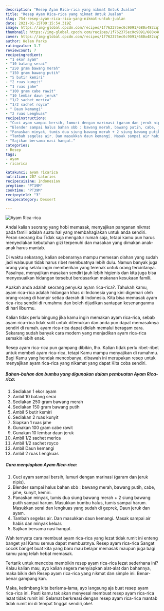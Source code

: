 ```yaml
---
description: "Resep Ayam Rica-rica yang nikmat Untuk Jualan"
title: "Resep Ayam Rica-rica yang nikmat Untuk Jualan"
slug: 754-resep-ayam-rica-rica-yang-nikmat-untuk-jualan
date: 2021-01-15T09:15:54.319Z
image: https://img-global.cpcdn.com/recipes/1f762375ec0c9091/680x482cq70/ayam-rica-rica-foto-resep-utama.jpg
thumbnail: https://img-global.cpcdn.com/recipes/1f762375ec0c9091/680x482cq70/ayam-rica-rica-foto-resep-utama.jpg
cover: https://img-global.cpcdn.com/recipes/1f762375ec0c9091/680x482cq70/ayam-rica-rica-foto-resep-utama.jpg
author: Helen Parks
ratingvalue: 3.7
reviewcount: 7
recipeingredient:
- "1 ekor ayam"
- "10 batang serai"
- "250 gram bawang merah"
- "150 gram bawang putih"
- "5 butir kemiri"
- "2 ruas kunyit"
- "1 ruas jahe"
- "100 gram cabe rawit"
- "10 lembar daun jeruk"
- "1/2 sachet merica"
- "1/2 sachet royco"
- " Daun kemangi"
- "2 ruas Lengkuas"
recipeinstructions:
- "Cuci ayam sampai bersih, lumuri dengan marinasi (garam dan jeruk nipis)."
- "Blender sampai halus bahan sbb : bawang merah, bawang putih, cabe, jahe, kunyit, kemiri."
- "Panaskan minyak, tumis dua siung bawang merah + 2 siung bawang putih sampai harum. Masukkan bumbu halus, tumis sampai harum. Masukkan serai dan lengkuas yang sudah di geprek, Daun jeruk dan ayam."
- "Tambah segelas air. Dan masukkan daun kemangi. Masak sampai air habis dan minyak keluar."
- "Sajikan bersama nasi hangat."
categories:
- Resep
tags:
- ayam
- ricarica

katakunci: ayam ricarica 
nutrition: 207 calories
recipecuisine: Indonesian
preptime: "PT39M"
cooktime: "PT39M"
recipeyield: "3"
recipecategory: Dessert

---
```



![Ayam Rica-rica](https://img-global.cpcdn.com/recipes/1f762375ec0c9091/680x482cq70/ayam-rica-rica-foto-resep-utama.jpg)

Andai kalian seorang yang hobi memasak, menyajikan panganan nikmat pada famili adalah suatu hal yang membahagiakan untuk anda sendiri. Peran seorang ibu Tidak saja mengatur rumah saja, tetapi kamu pun harus menyediakan kebutuhan gizi terpenuhi dan masakan yang dimakan anak-anak harus mantab.

Di waktu  sekarang, kalian sebenarnya mampu memesan olahan yang sudah jadi walaupun tidak harus ribet membuatnya lebih dulu. Namun banyak juga orang yang selalu ingin memberikan yang terenak untuk orang tercintanya. Pasalnya, menyajikan masakan sendiri jauh lebih higienis dan kita juga bisa menyesuaikan hidangan tersebut berdasarkan makanan kesukaan famili. 



Apakah anda adalah seorang penyuka ayam rica-rica?. Tahukah kamu, ayam rica-rica adalah hidangan khas di Indonesia yang kini digemari oleh orang-orang di hampir setiap daerah di Indonesia. Kita bisa memasak ayam rica-rica sendiri di rumahmu dan boleh dijadikan santapan kesenanganmu di hari liburmu.

Kalian tidak perlu bingung jika kamu ingin memakan ayam rica-rica, sebab ayam rica-rica tidak sulit untuk ditemukan dan anda pun dapat memasaknya sendiri di rumah. ayam rica-rica dapat diolah memalui beragam cara. Sekarang sudah banyak cara modern yang menjadikan ayam rica-rica semakin lebih enak.

Resep ayam rica-rica pun gampang dibikin, lho. Kalian tidak perlu ribet-ribet untuk membeli ayam rica-rica, tetapi Kamu mampu menyajikan di rumahmu. Bagi Kamu yang hendak mencobanya, dibawah ini merupakan resep untuk menyajikan ayam rica-rica yang nikamat yang dapat Kita coba sendiri.

<!--inarticleads1-->

##### Bahan-bahan dan bumbu yang digunakan dalam pembuatan Ayam Rica-rica:

1. Sediakan 1 ekor ayam
1. Ambil 10 batang serai
1. Sediakan 250 gram bawang merah
1. Sediakan 150 gram bawang putih
1. Ambil 5 butir kemiri
1. Sediakan 2 ruas kunyit
1. Siapkan 1 ruas jahe
1. Gunakan 100 gram cabe rawit
1. Gunakan 10 lembar daun jeruk
1. Ambil 1/2 sachet merica
1. Ambil 1/2 sachet royco
1. Ambil  Daun kemangi
1. Ambil 2 ruas Lengkuas




<!--inarticleads2-->

##### Cara menyiapkan Ayam Rica-rica:

1. Cuci ayam sampai bersih, lumuri dengan marinasi (garam dan jeruk nipis).
1. Blender sampai halus bahan sbb : bawang merah, bawang putih, cabe, jahe, kunyit, kemiri.
1. Panaskan minyak, tumis dua siung bawang merah + 2 siung bawang putih sampai harum. Masukkan bumbu halus, tumis sampai harum. Masukkan serai dan lengkuas yang sudah di geprek, Daun jeruk dan ayam.
1. Tambah segelas air. Dan masukkan daun kemangi. Masak sampai air habis dan minyak keluar.
1. Sajikan bersama nasi hangat.




Wah ternyata cara membuat ayam rica-rica yang lezat tidak rumit ini enteng banget ya! Kamu semua dapat membuatnya. Resep ayam rica-rica Sangat cocok banget buat kita yang baru mau belajar memasak maupun juga bagi kamu yang telah hebat memasak.

Tertarik untuk mencoba membikin resep ayam rica-rica lezat sederhana ini? Kalau kalian mau, ayo kalian segera menyiapkan alat-alat dan bahannya, maka bikin deh Resep ayam rica-rica yang nikmat dan simple ini. Benar-benar gampang kan. 

Maka, ketimbang kita berlama-lama, ayo langsung aja buat resep ayam rica-rica ini. Pasti kamu tak akan menyesal membuat resep ayam rica-rica lezat tidak rumit ini! Selamat berkreasi dengan resep ayam rica-rica mantab tidak rumit ini di tempat tinggal sendiri,oke!.

